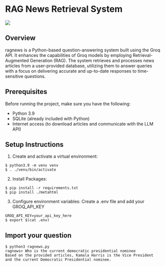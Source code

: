 # RAG News Retrieval System

![](https://github.com/danzhechen/ragnews/workflows/tests/badge.svg)

## Overview

ragnews is a Python-based question-answering system built using the Groq API. It enhances the capabilities of Groq models by employing Retrieval-Augmented Generation (RAG). The system retrieves and processes news articles from a user-provided database, utilizing them to answer queries with a focus on delivering accurate and up-to-date responses to time-sensitive questions.

## Prerequisites

Before running the project, make sure you have the following:

- Python 3.9
- SQLite (already included with Python)
- Internet access (to download articles and communicate with the LLM API)

## Setup Instructions
1. Create and activate a virtual environment:

```
$ python3.9 -m venv venv
$ . ./venv/bin/activate
```

2. Install Packages:
```
$ pip install -r requirements.txt
$ pip install ./metahtml
```

3. Configure environment variables:
Create a .env file and add your GROQ_API_KEY
```
GROQ_API_KEY=your_api_key_here
$ export $(cat .env)
```

## Import your question

```
$ python3 ragnews.py
ragnews> Who is the current democratic presidential nominee
Based on the provided articles, Kamala Harris is the Vice President and the current Democratic Presidential nominee.
```


